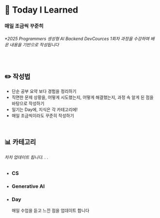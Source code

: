 # 📅 Today I Learned

### 매일 조금씩 꾸준히

###### _\*2025 Programmers 생성형 AI Backend DevCources 1회차 과정을 수강하며 배운 내용을 기반으로 작성됩니다_

<br>

## ✏️ 작성법

- 단순 공부 요약 보다 경험을 정리하기
- 직면한 문제 상황을, 어떻게 시도했는지, 어떻게 해결했는지, 과정 속 알게 된 점을 바탕으로 작성하기
- 일기는 Day에, 지식은 각 카테고리에!
- 매일 조금씩이라도 꾸준히 작성하기

<br>

## 📊 카테고리

###### 차차 업데이트 됩니다. . .

- ### CS
- ### Generative AI
- ### Day
  매일 수업을 듣고 느낀 점을 업데이트 합니다
